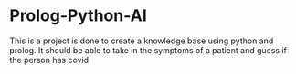# Prolog-Python-AI
This is a project is done to create a knowledge base using python and prolog.
It should be able to take in the symptoms of a patient and guess if the person has covid
